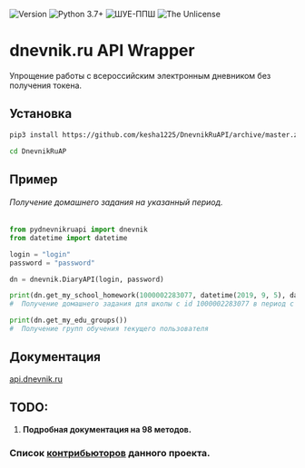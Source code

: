 <p>
  <img alt="Version" src="https://img.shields.io/badge/version-alpha-blue.svg?cacheSeconds=2592000" />
  <img alt="Python 3.7+" src="https://img.shields.io/badge/Python-3.7+-%23FFD242" />
  <img alt="ШУЕ-ППШ" src="https://img.shields.io/badge/%D0%A8%D0%A3%D0%95-%D0%9F%D0%9F%D0%A8-red" />
  <img alt="The Unlicense" src="https://img.shields.io/badge/license-The%20Unlicense-blue" />
</p>

<h1 align="left">  dnevnik.ru API Wrapper </h1>
<p align="left">Упрощение работы с всероссийским электронным дневником без получения токена.

## Установка

```sh
pip3 install https://github.com/kesha1225/DnevnikRuAPI/archive/master.zip --upgrade

cd DnevnikRuAP
```

## Пример
###### Получение домашнего задания на указанный период.

```python
from pydnevnikruapi import dnevnik
from datetime import datetime

login = "login"
password = "password"

dn = dnevnik.DiaryAPI(login, password)

print(dn.get_my_school_homework(1000002283077, datetime(2019, 9, 5), datetime(2019, 9, 15)))
#  Получение домашнего задания для школы с id 1000002283077 в период с 05-09-2019 по 15-09-2019

print(dn.get_my_edu_groups())
#  Получение групп обучения текущего пользователя
```

## Документация
[api.dnevnik.ru](https://api.dnevnik.ru/partners/swagger/ui/index#/)


 ## TODO:
 1. **Подробная документация на 98 методов.**

 ### Список [контрибьюторов](https://github.com/kesha1225/DnevnikRuAPI/graphs/contributors) данного проекта.

